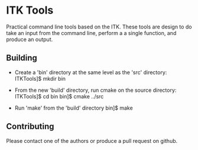 ITK Tools
==========
Practical command line tools based on the ITK. These tools are design to do take an input from the command line, perform a a single function, and produce an output.

Building
--------
- Create a 'bin' directory at the same level as the 'src' directory:
ITKTools]$ mkdir bin

- From the new 'build' directory, run cmake on the source directory:
ITKTools]$ cd bin
bin]$ cmake ../src

- Run 'make' from the 'build' directory
bin]$ make

Contributing
------------
Please contact one of the authors or produce a pull request on github.
